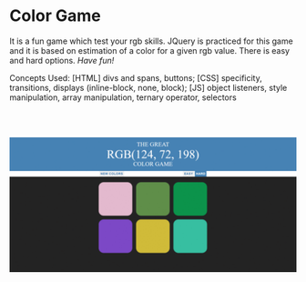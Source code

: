 <h1> Color Game </h1>

It is a fun game which test your rgb skills. JQuery is practiced for this game and it is based on estimation of a color for a given rgb value. There is easy and hard options. <em>Have fun!</em>

Concepts Used: [HTML] divs and spans, buttons; [CSS] specificity, transitions, displays (inline-block, none, block); [JS] object listeners, style manipulation, array manipulation, ternary operator, selectors

<br> </br>

<img src="gif.gif">

<br> </br>